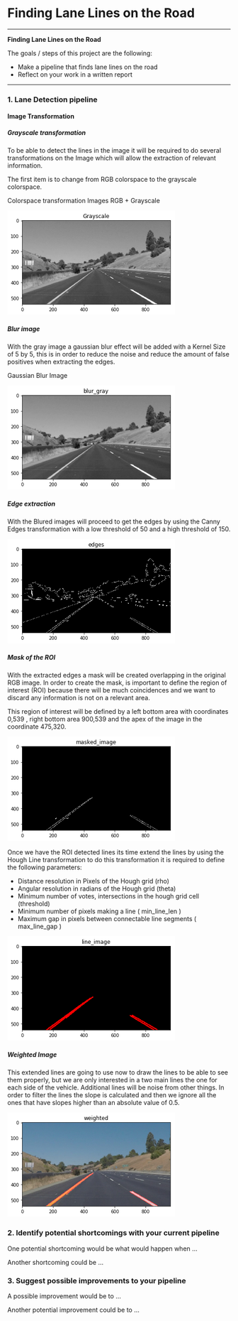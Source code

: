 # **Finding Lane Lines on the Road** 
---
**Finding Lane Lines on the Road**

The goals / steps of this project are the following:
* Make a pipeline that finds lane lines on the road
* Reflect on your work in a written report


[//]: # (Image References)

[image1]: ./images/gray.png "Grayscale"

[//]: # (Image References)

[image2]: ./images/blur_gray.png "Gaussian Blur"

[//]: # (Image References)

[image3]: ./images/edges.png "Edges"

[//]: # (Image References)

[image4]: ./images/masked_image.png "Masked Grayscale Image"

[//]: # (Image References)

[image5]: ./images/line_image.png "Line Image"

[//]: # (Image References)

[image6]: ./images/weighted.png "Grayscale"

---

### 1. Lane Detection pipeline

#### Image Transformation

##### Grayscale transformation

To be able to detect the lines in the image it will be required to do several transformations on the Image which will allow the extraction of relevant information. 

The first item is to change from RGB colorspace to the grayscale colorspace.

Colorspace transformation Images RGB + Grayscale

![alt text][image1]

##### Blur image

With the gray image a gaussian blur effect will be added with a Kernel Size of 5 by 5, this is in order to reduce the noise and reduce the amount of false positives when extracting the edges. 

Gaussian Blur Image

![alt text][image2]

##### Edge extraction

With the Blured images will proceed to get the edges by using the Canny Edges transformation with a low threshold of 50 and a high threshold of 150.  

![alt text][image3]

##### Mask of the ROI 

With the extracted edges a mask will be created overlapping in the original RGB image. 
In order to create the mask, is important to define the region of interest (ROI) because there will be much coincidences and we want to discard any information is not on a relevant area. 

This region of interest will be defined by a left bottom area with coordinates 0,539 , right bottom area 900,539 and the apex of the image in the coordinate 475,320. 

![alt text][image4]

Once we have the ROI detected lines its time extend the lines by using the Hough Line transformation to do this transformation it is required to define the following parameters:
* Distance resolution in Pixels of the Hough grid (rho)
* Angular resolution in radians of the Hough grid (theta)
* Minimum number of votes, intersections in the hough grid cell (threshold)
* Minimum number of pixels making a line ( min_line_len )
* Maximum gap in pixels between connectable line segments ( max_line_gap )

![alt text][image5]

##### Weighted Image

This extended lines are going to use now to draw the lines to be able to see them properly, but we are only interested in a two main lines the one for each side of the vehicle. Additional lines will be noise from other things. In order to filter the lines the slope is calculated and then we ignore all the ones that have slopes higher than an absolute value of 0.5. 

![alt text][image6]


### 2. Identify potential shortcomings with your current pipeline


One potential shortcoming would be what would happen when ... 

Another shortcoming could be ...


### 3. Suggest possible improvements to your pipeline

A possible improvement would be to ...

Another potential improvement could be to ...
